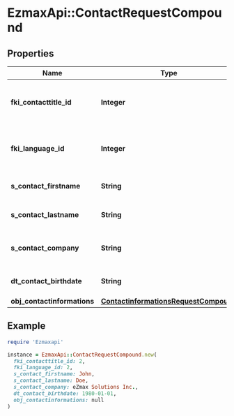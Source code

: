 # EzmaxApi::ContactRequestCompound

## Properties

| Name | Type | Description | Notes |
| ---- | ---- | ----------- | ----- |
| **fki_contacttitle_id** | **Integer** | The unique ID of the Contacttitle.  Valid values:  |Value|Description| |-|-| |1|Ms.| |2|Mr.| |4|(Blank)| |5|Me (For Notaries)| |  |
| **fki_language_id** | **Integer** | The unique ID of the Language.  Valid values:  |Value|Description| |-|-| |1|French| |2|English| |  |
| **s_contact_firstname** | **String** | The First name of the contact |  |
| **s_contact_lastname** | **String** | The Last name of the contact |  |
| **s_contact_company** | **String** | The Company name of the contact |  |
| **dt_contact_birthdate** | **String** | The Birth Date of the contact | [optional] |
| **obj_contactinformations** | [**ContactinformationsRequestCompound**](ContactinformationsRequestCompound.md) |  |  |

## Example

```ruby
require 'Ezmaxapi'

instance = EzmaxApi::ContactRequestCompound.new(
  fki_contacttitle_id: 2,
  fki_language_id: 2,
  s_contact_firstname: John,
  s_contact_lastname: Doe,
  s_contact_company: eZmax Solutions Inc.,
  dt_contact_birthdate: 1980-01-01,
  obj_contactinformations: null
)
```

